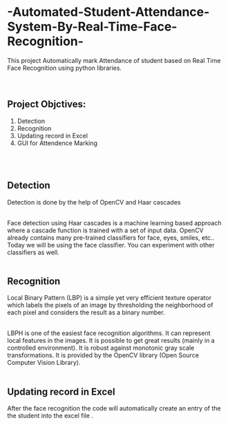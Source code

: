 # -Automated-Student-Attendance-System-By-Real-Time-Face-Recognition-
This project Automatically mark Attendance of student based on Real Time Face Recognition using python libraries.<br /> 
<br />
 <br />
 
<h2>Project Objctives:</h2>
<ol>
  <li>Detection</li>
  <li>Recognition</li>
  <li>Updating record in Excel</li>
  <li>GUI for Attendence Marking</li>
 </ol>
 <br />
 <br />
 <h2>Detection</h2>
 Detection is done by the help of OpenCV and Haar cascades
<br />
 <br />
 
Face detection using Haar cascades is a machine learning based approach where a cascade function is trained with a set of input data. OpenCV already contains many pre-trained classifiers for face, eyes, smiles, etc.. Today we will be using the face classifier. You can experiment with other classifiers as well.
 <br />
 <br />
 
<h2>Recognition</h2>
 Local Binary Pattern (LBP) is a simple yet very efficient texture operator which labels the pixels of an image by thresholding the neighborhood of each pixel and considers the result as a binary number.
<br />
 <br />
 
LBPH is one of the easiest face recognition algorithms. It can represent local features in the images. It is possible to get great results (mainly in a controlled environment). It is robust against monotonic gray scale transformations. It is provided by the OpenCV library (Open Source Computer Vision Library).
  <br />
 <br />
 
 <h2>Updating record in Excel</h2>
After the face recognition the code will automatically create an entry of the the student into the excel file . 
